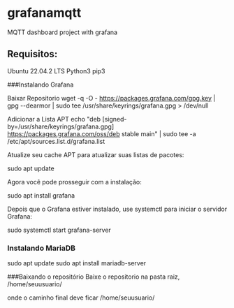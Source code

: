 # grafanamqtt
MQTT dashboard project with grafana


## Requisitos: 
Ubuntu 22.04.2 LTS
Python3
pip3

###Instalando Grafana 

Baixar Repositorio
  wget -q -O - https://packages.grafana.com/gpg.key | gpg --dearmor | sudo tee /usr/share/keyrings/grafana.gpg > /dev/null

Adicionar a Lista APT
echo "deb [signed-by=/usr/share/keyrings/grafana.gpg] https://packages.grafana.com/oss/deb stable main" | sudo tee -a /etc/apt/sources.list.d/grafana.list

Atualize seu cache APT para atualizar suas listas de pacotes:

sudo apt update

Agora você pode prosseguir com a instalação:

sudo apt install grafana

Depois que o Grafana estiver instalado, use systemctl para iniciar o servidor Grafana:

sudo systemctl start grafana-server


### Instalando MariaDB

sudo apt update
sudo apt install mariadb-server


###Baixando o repositório
Baixe o repositorio na  pasta raiz, /home/seuusuario/

onde o caminho final deve ficar  /home/seuusuario/

